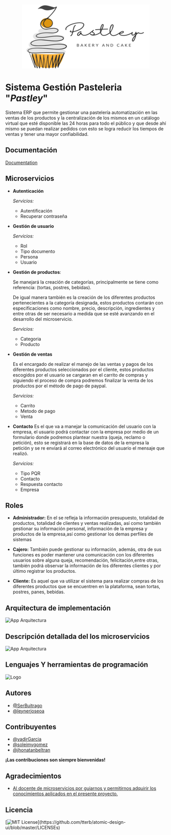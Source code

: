 <p align="center">
    <a href="https://github.com/DeveUp/pastley-backend" target="_blank"> 
        <img src="https://raw.githubusercontent.com/DeveUp/pastley-backend/c830c425e9060de4d66f044b717647f32a0a262b/pastley-logos/04.svg" alt="docker" width="400" height="200"/> 
    </a> 
</p> 
    
# Sistema Gestión Pasteleria "*Pastley*"

Sistema ERP que permite gestionar una pastelería automatización en las ventas de los productos y la centralización de los mismos en un catálogo virtual que esté disponible las 24 horas para todo el público y que desde ahí mismo se puedan realizar pedidos con esto se logra reducir los tiempos de ventas y tener una mayor confiabilidad.

## Documentación
[Documentation](https://drive.google.com/file/d/1z73tLfO8bVCXkmsOkv2Q_f2uBGTyNW_P/view?usp=sharing)


## Microservicios

- **Autenticación**

  *Servicios:*
    - Autentificación
    - Recuperar contraseña
    
- **Gestión de usuario**

  *Servicios:*
    - Rol
    - Tipo documento
    - Persona
    - Usuario
- **Gestión de productos**: 

   Se manejará la creación de categorías, principalmente se tiene como referencia: (tortas, postres, bebidas).
   
   De igual manera también es la creación de los diferentes productos pertenecientes a la
   categoría designada, estos productos contarán con especificaciones como nombre, precio,
   descripción, ingredientes y entre otras de ser necesario a medida que se esté avanzando en el
   desarrollo del microservicio.

    *Servicios:*
    - Categoria
    - Producto

- **Gestión de ventas**

    Es el encargado de realizar el manejo de las ventas y pagos de los diferentes
    productos seleccionados por el cliente, estos productos escogidos por el usuario se cargaran en
    el carrito de compras y siguiendo el proceso de compra podremos finalizar la venta de los
    productos por el método de pago de paypal.
    
    *Servicios:*
    - Carrito
    - Metodo de pago
    - Venta

- **Contacto**
    Es el que va a manejar la comunicación del usuario con la empresa, el
    usuario podrá contactar con la empresa por medio de un formulario donde podremos plantear
    nuestra (queja, reclamo o petición), esto se registrará en la base de datos de la empresa la
    petición y se re enviará al correo electrónico del usuario el mensaje que realizó.
    
    *Servicios:*
    - Tipo PQR
    - Contacto
    - Respuesta contacto
    - Empresa

## Roles

- **Administrador:**  En el se refleja la información presupuesto, totalidad de productos, totalidad de clientes y ventas realizadas, así como también gestionar su información personal, información de la empresa y productos de la empresa,así como gestionar los demas perfiles de sistemas
  
- **Cajero:** También puede gestionar su información, además, otra de sus funciones es poder mantener una comunicación con los diferentes usuarios sobre alguna queja, recomendación, felicitación,entre otras, también podrá observar la información de los diferentes clientes y por último registrar los productos.

- **Cliente:** Es aquel que va utilizar el sistema para realizar compras de los diferentes productos que se encuentren en la plataforma, sean tortas, postres, panes, bebidas.

## Arquitectura de implementación

![App Arquitectura](https://i.ibb.co/Tgj2cBf/Copia-de-Arquitectura-Arquitetura-de-implementacion-drawio.png)


## Descripción detallada del los microservicios

![App Arquitectura](https://i.ibb.co/SN0DXfH/Copia-de-Arquitectura-Descripci-n-detallada-microservicio-drawio.png)


## Lenguajes Y herramientas de programación
![Logo](https://i.ibb.co/Yfqc7JK/Project-Lombok-1.png)

   
## Autores

- [@SerBuitrago](https://github.com/SerBuitrago)
- [@leynerjoseoa](https://github.com/leynerjoseoa)


## Contribuyentes

- [@yadirGarcia](https://github.com/yadirGarcia)
- [@soleimygomez](https://github.com/soleimygomez)
- [@jhonatanbeltran](https://github.com/jhonatanbeltran)

**¡Las contribuciones son siempre bienvenidas!**

## Agradecimientos

 - [Al docente de microservicios por guiarnos y permitirnos adquirir los conocimientos aplicados en el presente proyecto. ](https://web.facebook.com/kajarka35/)


## Licencia

[![MIT License](https://img.shields.io/apm/l/atomic-design-ui.svg?)](https://github.com/tterb/atomic-design-ui/blob/master/LICENSEs)

